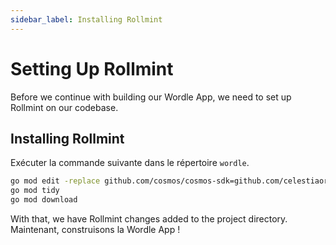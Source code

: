 ```yaml
---
sidebar_label: Installing Rollmint
---
```


# Setting Up Rollmint

Before we continue with building our Wordle App, we need to set up Rollmint on our codebase.

## Installing Rollmint

Exécuter la commande suivante dans le répertoire `wordle`.

```sh
go mod edit -replace github.com/cosmos/cosmos-sdk=github.com/celestiaorg/cosmos-sdk-rollmint@v0.46.1-rollmint-v0.4.0
go mod tidy
go mod download
```

With that, we have Rollmint changes added to the project directory. Maintenant, construisons la Wordle App !
